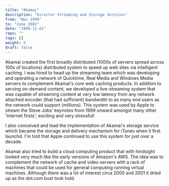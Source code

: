 ```yaml
---
title: "Akamai"
description: "Director Streaming and Storage Services"
from: "Nov 1999"
to: "June 2002"
date: "1999-11-01"
repo: ""
tags: []
weight: 0
draft: false
---
```


Akamai created the first broadly distributed (1000s of servers spread across 100s of locations) distributed system to speed up web sites via intelligent caching.
I was hired to head up
the streaming team which was developing and operating a network of Quicktime, 
Real Media and Windows Media servers to complement Akamai's core web caching products.
In addition to serving on-demand content, we developed a live-streaming system
that was capable of streaming content at very low latency from any network
attached encoder (that had sufficient) bandwidth to as many end users as
the network could support (millions). This system was used by Apple
to stream the Steve Jobs' keynotes from 1999 onward amongst many other 'internet firsts'; exciting and very stressful!

I also conceived and lead the implementation of Akamai's storage service which
became the storage and delivery mechanism for iTunes when it first launchd. I'm
told that Apple continued to use this system for just over a decade.

Akamai also tried to build a cloud computing product that with hindsight looked
very much like the early versions of Amazon's AWS. The idea was to complement
the network of cache and video servers with a rack of machines that could
be used for general computing running virtual machines. Although there was a lot
of interest circa 2000 and 2001 it dried up as the dot.com bust took hold.
